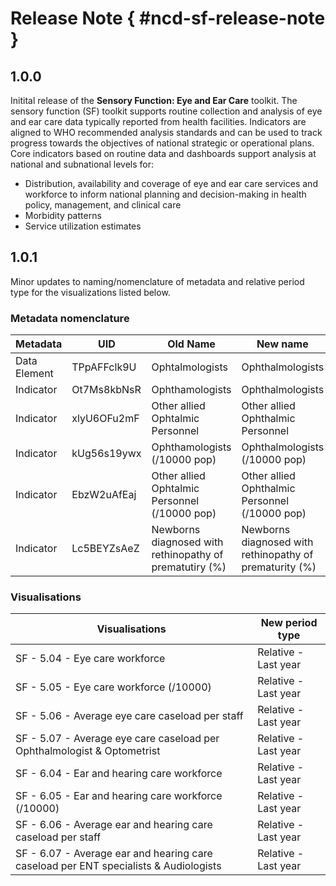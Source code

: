 # Release Note { #ncd-sf-release-note }

## 1.0.0

Initital release of the **Sensory Function: Eye and Ear Care** toolkit. The sensory function (SF) toolkit supports routine collection and analysis of eye and ear care data typically reported from health facilities. Indicators are aligned to WHO recommended analysis standards and can be used to track progress towards the objectives of national strategic or operational plans. Core indicators based on routine data and dashboards support analysis at national and subnational levels for:
* Distribution, availability and coverage of eye and ear care services and workforce to inform national planning and decision-making in health policy, management, and clinical care
* Morbidity patterns
* Service utilization estimates

## 1.0.1

Minor updates to naming/nomenclature of metadata and relative period type for the visualizations listed below. 

### Metadata nomenclature

|Metadata|UID|Old Name|New name|
|--------|---|--------|--------|
|Data Element|TPpAFFclk9U|Ophtalmologists|Ophthalmologists|
|Indicator|Ot7Ms8kbNsR|Ophthamologists|Ophthalmologists|
|Indicator|xlyU6OFu2mF|Other allied Ophtalmic Personnel|Other allied Ophthalmic Personnel|
|Indicator|kUg56s19ywx|Ophthamologists (/10000 pop)|Ophthalmologists (/10000 pop)|
|Indicator|EbzW2uAfEaj|Other allied Ophtalmic Personnel (/10000 pop)|Other allied Ophthalmic Personnel (/10000 pop)|
|Indicator|Lc5BEYZsAeZ|Newborns diagnosed with rethinopathy of prematutiry (%)|Newborns diagnosed with rethinopathy of prematurity (%)|

### Visualisations

|Visualisations|New period type|
|--------------|---------------|
|SF - 5.04 - Eye care workforce|Relative - Last year|
|SF - 5.05 - Eye care workforce (/10000)|Relative - Last year|
|SF - 5.06 - Average eye care caseload per staff|Relative - Last year|
|SF - 5.07 - Average eye care caseload per Ophthalmologist & Optometrist|Relative - Last year|
|SF - 6.04 - Ear and hearing care workforce|Relative - Last year|
|SF - 6.05 - Ear and hearing care workforce (/10000)|Relative - Last year|
|SF - 6.06 - Average ear and hearing care caseload per staff|Relative - Last year|
|SF - 6.07 - Average ear and hearing care caseload per ENT specialists & Audiologists|Relative - Last year|
